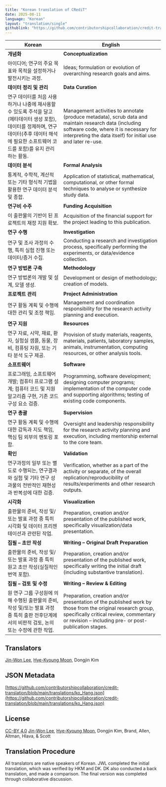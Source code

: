 ```yaml
---
title: "Korean translation of CRediT"
date: 2025-08-11
language: "Korean"
layout: "translation/single"
githublink: "https://github.com/contributorshipcollaboration/credit-translation/blob/main/translations/ko_Hang.json"
---
```


| Korean | English |
| --- | --- |
| **개념화** | **Conceptualization** |
| 아이디어; 연구의 주요 목표와 목적을 설정하거나 발전시키는 과정. | Ideas; formulation or evolution of overarching research goals and aims. |
| **데이터 정리 및 관리** | **Data Curation** |
| 연구 데이터를 처음 사용하거나 나중에 재사용할 수 있도록 주석을 달고(메타데이터 생성 포함), 데이터를 정제하며, 연구 데이터(추후 데이터 해석에 필요한 소프트웨어 코드를 포함)를 유지 관리하는 활동. | Management activities to annotate (produce metadata), scrub data and maintain research data (including software code, where it is necessary for interpreting the data itself) for initial use and later re-use. |
| **데이터 분석** | **Formal Analysis** |
| 통계적, 수학적, 계산적 또는 기타 형식적 기법을 활용한 연구 데이터 분석 및 종합. | Application of statistical, mathematical, computational, or other formal techniques to analyse or synthesize study data. |
| **연구비 수주** | **Funding Acquisition** |
| 이 출판물의 기반이 된 프로젝트의 재정 지원 확보. | Acquisition of the financial support for the project leading to this publication. |
| **연구 수행** | **Investigation** |
| 연구 및 조사 과정의 수행, 특히 실험 진행 또는 데이터/증거 수집. | Conducting a research and investigation process, specifically performing the experiments, or data/evidence collection. |
| **연구 방법론 구축** | **Methodology** |
| 연구 방법론의 개발 및 설계, 모델 생성. | Development or design of methodology; creation of models. |
| **프로젝트 관리** | **Project Administration** |
| 연구 활동 계획 및 수행에 대한 관리 및 조정 책임. | Management and coordination responsibility for the research activity planning and execution. |
| **연구 지원** | **Resources** |
| 연구 자료, 시약, 재료, 환자, 실험실 샘플, 동물, 장비, 컴퓨팅 자원, 또는 기타 분석 도구 제공. | Provision of study materials, reagents, materials, patients, laboratory samples, animals, instrumentation, computing resources, or other analysis tools. |
| **소프트웨어** | **Software** |
| 프로그래밍, 소프트웨어 개발; 컴퓨터 프로그램 설계; 컴퓨터 코드 및 지원 알고리즘 구현, 기존 코드 구성 요소 검증. | Programming, software development; designing computer programs; implementation of the computer code and supporting algorithms; testing of existing code components. |
| **연구 총괄** | **Supervision** |
| 연구 활동 계획 및 수행에 대한 감독과 지도 책임, 핵심 팀 외부의 멘토링 포함. | Oversight and leadership responsibility for the research activity planning and execution, including mentorship external to the core team. |
| **확인** | **Validation** |
| 연구과정의 일부 또는 별도로 수행되는, 연구결과와 실험 및 기타 연구 성과물의 전반적인 재현성과 반복성에 대한 검증. | Verification, whether as a part of the activity or separate, of the overall replication/reproducibility of results/experiments and other research outputs. |
| **시각화** | **Visualization** |
| 출판물의 준비, 작성 및/또는 발표 과정 중 특히 시각화 및 데이터 프리젠테이션과 관련된 작업. | Preparation, creation and/or presentation of the published work, specifically visualization/data presentation. |
| **집필 – 초안 작성** | **Writing – Original Draft Preparation** |
| 출판물의 준비, 작성 및/또는 발표 과정 중 특히 원고 초안 작성(실질적인 번역 포함). | Preparation, creation and/or presentation of the published work, specifically writing the initial draft (including substantive translation). |
| **집필 – 검토 및 수정** | **Writing – Review & Editing** |
| 원 연구 그룹 구성원에 의해 수행된 출판물의 준비, 작성 및/또는 발표 과정 중 특히 출판 전후단계에서의 비판적 검토, 논의 또는 수정에 관한 작업. | Preparation, creation and/or presentation of the published work by those from the original research group, specifically critical review, commentary or revision – including pre- or post-publication stages. |

## Translators

[Jin-Won  Lee](https://orcid.org/0000-0001-6643-8863), [Hye-Kyoung  Moon](https://orcid.org/0000-0001-5260-4154), Dongjin  Kim

## JSON Metadata

[https://github.com/contributorshipcollaboration/credit-translation/blob/main/translations/ko_Hang.json](https://github.com/contributorshipcollaboration/credit-translation/blob/main/translations/ko_Hang.json)

## License

[CC-BY 4.0](https://creativecommons.org/licenses/by/4.0/) [Jin-Won  Lee](https://orcid.org/0000-0001-6643-8863), [Hye-Kyoung  Moon](https://orcid.org/0000-0001-5260-4154), Dongjin  Kim, Brand, Allen, Altman, Hlava, & Scott

## Translation Procedure

All translators are native speakers of Korean. JWL completed the initial translation, which was verified by HKM and DK. DK also conducted a back translation, and made a comparison. The final version was completed through collaborative discussion.